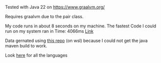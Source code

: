 Tested with Java 22 on https://www.graalvm.org/

Requires graalvm due to the pair class.

My code runs in about 8 seconds on my machine.
The fastest Code I could run on my system ran in Time: 4066ms
[Link](https://github.com/gunnarmorling/1brc/blob/main/src/main/java/dev/morling/onebrc/CalculateAverage_gonix.java)

Data gernated using [this repo](https://github.com/dannyvankooten/1brc#submitting) (on wsl) because I could not get the
java maven build to work.

Look [here](https://1brc.dev/) for all the languages

